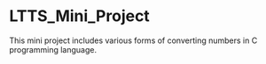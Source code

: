 # LTTS_Mini_Project
This mini project includes various forms of converting numbers in C programming language.
